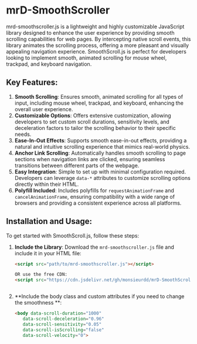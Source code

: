 # mrD-SmoothScroller

mrd-smoothscroller.js is a lightweight and highly customizable JavaScript library designed to enhance the user experience by providing smooth scrolling capabilities for web pages. By intercepting native scroll events, this library animates the scrolling process, offering a more pleasant and visually appealing navigation experience. SmoothScroll.js is perfect for developers looking to implement smooth, animated scrolling for mouse wheel, trackpad, and keyboard navigation.

## Key Features:

1. **Smooth Scrolling**: Ensures smooth, animated scrolling for all types of input, including mouse wheel, trackpad, and keyboard, enhancing the overall user experience.
2. **Customizable Options**: Offers extensive customization, allowing developers to set custom scroll durations, sensitivity levels, and deceleration factors to tailor the scrolling behavior to their specific needs.
3. **Ease-In-Out Effects**: Supports smooth ease-in-out effects, providing a natural and intuitive scrolling experience that mimics real-world physics.
4. **Anchor Link Scrolling**: Automatically handles smooth scrolling to page sections when navigation links are clicked, ensuring seamless transitions between different parts of the webpage.
5. **Easy Integration**: Simple to set up with minimal configuration required. Developers can leverage `data-*` attributes to customize scrolling options directly within their HTML.
6. **Polyfill Included**: Includes polyfills for `requestAnimationFrame` and `cancelAnimationFrame`, ensuring compatibility with a wide range of browsers and providing a consistent experience across all platforms.

## Installation and Usage:

To get started with SmoothScroll.js, follow these steps:

1. **Include the Library**: Download the `mrd-smoothscroller.js` file and include it in your HTML file:
   ```html
   <script src="path/to/mrd-smoothscroller.js"></script>

   OR use the free CDN:
   <script src="https://cdn.jsdelivr.net/gh/monsieurdd/mrD-SmoothScroller@main/mrd-smoothscroller.js"></script>
   

   
2. **Include the body class and custom attributes if you need to change the smoothness **:
   ```html
   <body data-scroll-duration="1000"
      data-scroll-deceleration="0.96"
      data-scroll-sensitivity="0.05"
      data-scroll-isScrolling="false"
      data-scroll-velocity="0">
